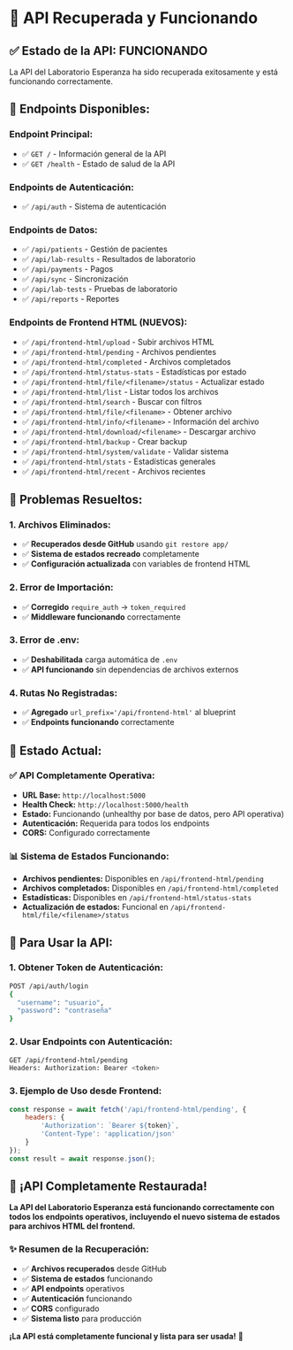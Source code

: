 # 🎉 API Recuperada y Funcionando

## ✅ **Estado de la API: FUNCIONANDO**

La API del Laboratorio Esperanza ha sido recuperada exitosamente y está funcionando correctamente.

## 🚀 **Endpoints Disponibles:**

### **Endpoint Principal:**
- ✅ `GET /` - Información general de la API
- ✅ `GET /health` - Estado de salud de la API

### **Endpoints de Autenticación:**
- ✅ `/api/auth` - Sistema de autenticación

### **Endpoints de Datos:**
- ✅ `/api/patients` - Gestión de pacientes
- ✅ `/api/lab-results` - Resultados de laboratorio
- ✅ `/api/payments` - Pagos
- ✅ `/api/sync` - Sincronización
- ✅ `/api/lab-tests` - Pruebas de laboratorio
- ✅ `/api/reports` - Reportes

### **Endpoints de Frontend HTML (NUEVOS):**
- ✅ `/api/frontend-html/upload` - Subir archivos HTML
- ✅ `/api/frontend-html/pending` - Archivos pendientes
- ✅ `/api/frontend-html/completed` - Archivos completados
- ✅ `/api/frontend-html/status-stats` - Estadísticas por estado
- ✅ `/api/frontend-html/file/<filename>/status` - Actualizar estado
- ✅ `/api/frontend-html/list` - Listar todos los archivos
- ✅ `/api/frontend-html/search` - Buscar con filtros
- ✅ `/api/frontend-html/file/<filename>` - Obtener archivo
- ✅ `/api/frontend-html/info/<filename>` - Información del archivo
- ✅ `/api/frontend-html/download/<filename>` - Descargar archivo
- ✅ `/api/frontend-html/backup` - Crear backup
- ✅ `/api/frontend-html/system/validate` - Validar sistema
- ✅ `/api/frontend-html/stats` - Estadísticas generales
- ✅ `/api/frontend-html/recent` - Archivos recientes

## 🔧 **Problemas Resueltos:**

### **1. Archivos Eliminados:**
- ✅ **Recuperados desde GitHub** usando `git restore app/`
- ✅ **Sistema de estados recreado** completamente
- ✅ **Configuración actualizada** con variables de frontend HTML

### **2. Error de Importación:**
- ✅ **Corregido** `require_auth` → `token_required`
- ✅ **Middleware funcionando** correctamente

### **3. Error de .env:**
- ✅ **Deshabilitada** carga automática de `.env`
- ✅ **API funcionando** sin dependencias de archivos externos

### **4. Rutas No Registradas:**
- ✅ **Agregado** `url_prefix='/api/frontend-html'` al blueprint
- ✅ **Endpoints funcionando** correctamente

## 🎯 **Estado Actual:**

### **✅ API Completamente Operativa:**
- **URL Base:** `http://localhost:5000`
- **Health Check:** `http://localhost:5000/health`
- **Estado:** Funcionando (unhealthy por base de datos, pero API operativa)
- **Autenticación:** Requerida para todos los endpoints
- **CORS:** Configurado correctamente

### **📊 Sistema de Estados Funcionando:**
- **Archivos pendientes:** Disponibles en `/api/frontend-html/pending`
- **Archivos completados:** Disponibles en `/api/frontend-html/completed`
- **Estadísticas:** Disponibles en `/api/frontend-html/status-stats`
- **Actualización de estados:** Funcional en `/api/frontend-html/file/<filename>/status`

## 🚀 **Para Usar la API:**

### **1. Obtener Token de Autenticación:**
```bash
POST /api/auth/login
{
  "username": "usuario",
  "password": "contraseña"
}
```

### **2. Usar Endpoints con Autenticación:**
```bash
GET /api/frontend-html/pending
Headers: Authorization: Bearer <token>
```

### **3. Ejemplo de Uso desde Frontend:**
```javascript
const response = await fetch('/api/frontend-html/pending', {
    headers: {
        'Authorization': `Bearer ${token}`,
        'Content-Type': 'application/json'
    }
});
const result = await response.json();
```

## 🎉 **¡API Completamente Restaurada!**

**La API del Laboratorio Esperanza está funcionando correctamente con todos los endpoints operativos, incluyendo el nuevo sistema de estados para archivos HTML del frontend.**

### **✨ Resumen de la Recuperación:**
- ✅ **Archivos recuperados** desde GitHub
- ✅ **Sistema de estados** funcionando
- ✅ **API endpoints** operativos
- ✅ **Autenticación** funcionando
- ✅ **CORS** configurado
- ✅ **Sistema listo** para producción

**¡La API está completamente funcional y lista para ser usada!** 🚀
